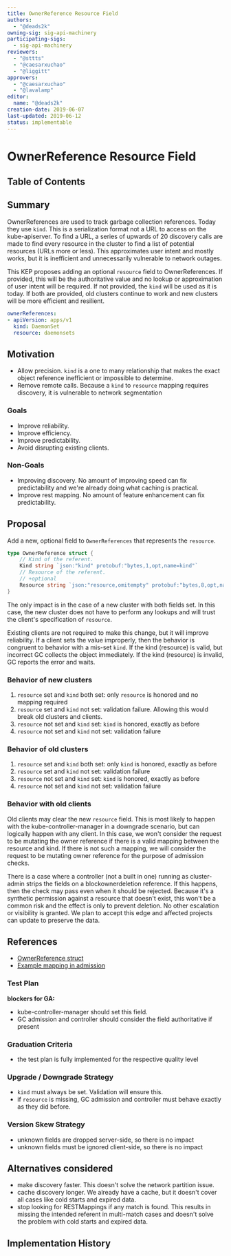 ```yaml
---
title: OwnerReference Resource Field
authors:
  - "@deads2k"
owning-sig: sig-api-machinery
participating-sigs:
  - sig-api-machinery
reviewers:
  - "@sttts"
  - "@caesarxuchao"
  - "@liggitt"
approvers:
  - "@caesarxuchao"
  - "@lavalamp"
editor:
  name: "@deads2k"
creation-date: 2019-06-07
last-updated: 2019-06-12
status: implementable
---
```


# OwnerReference Resource Field

## Table of Contents

<!-- toc -->

<!-- /toc -->

## Summary

OwnerReferences are used to track garbage collection references.  Today they use `kind`.  This is a serialization format
not a URL to access on the kube-apiserver.  To find a URL, a series of upwards of 20 discovery calls are made to find
every resource in the cluster to find a list of potential resources (URLs more or less).  This approximates user intent
and mostly works, but it is inefficient and unnecessarily vulnerable to network outages.

This KEP proposes adding an optional `resource` field to OwnerReferences.  If provided, this will be the authoritative value and
no lookup or approximation of user intent will be required.  If not provided, the `kind` will be used as it is today.
If both are provided, old clusters continue to work and new clusters will be more efficient and resilient.
 
```yaml
ownerReferences:
- apiVersion: apps/v1
  kind: DaemonSet
  resource: daemonsets
```

## Motivation

* Allow precision.  `kind` is a one to many relationship that makes the exact object reference inefficient or impossible to determine.
* Remove remote calls.  Because a `kind` to `resource` mapping requires discovery, it is vulnerable to network segmentation
 
### Goals

* Improve reliability. 
* Improve efficiency.
* Improve predictability.
* Avoid disrupting existing clients.

### Non-Goals

* Improving discovery.  No amount of improving speed can fix predictability and we're already doing what caching is practical.
* Improve rest mapping.  No amount of feature enhancement can fix predictability.

## Proposal

Add a new, optional field to `OwnerReferences` that represents the `resource`.

```go
type OwnerReference struct {
	// Kind of the referent.
	Kind string `json:"kind" protobuf:"bytes,1,opt,name=kind"`
	// Resource of the referent.
	// +optional
	Resource string `json:"resource,omitempty" protobuf:"bytes,8,opt,name=resource"`
}
```

The only impact is in the case of a new cluster with both fields set.  In this case, the new cluster does not have to 
perform any lookups and will trust the client's specification of `resource`.

Existing clients are not required to make this change, but it will improve reliability.  If a client sets the value improperly,
then the behavior is congruent to behavior with a mis-set `kind`.  If the kind (resource) is valid, but incorrect 
GC collects the object immediately.  If the kind (resource) is invalid, GC reports the error and waits.  


### Behavior of new clusters
1. `resource` set and `kind` both set: only `resource` is honored and no mapping required  
2. `resource` set and `kind` not set: validation failure.  Allowing this would break old clusters and clients.  
3. `resource` not set and `kind` set: `kind` is honored, exactly as before
4. `resource` not set and `kind` not set: validation failure
  
### Behavior of old clusters
1. `resource` set and `kind` both set: only `kind` is honored, exactly as before  
2. `resource` set and `kind` not set: validation failure  
3. `resource` not set and `kind` set: `kind` is honored, exactly as before
4. `resource` not set and `kind` not set: validation failure

### Behavior with old clients
Old clients may clear the new `resource` field.  This is most likely to happen with the kube-controller-manager in a downgrade
scenario, but can logically happen with any client.  In this case, we won't consider the request to be mutating the owner reference
if there is a valid mapping between the resource and kind.  If there is not such a mapping, we will consider the request to be
mutating owner reference for the purpose of admission checks. 

There is a case where a controller (not a built in one) running as cluster-admin strips the fields on a blockownerdeletion
reference.  If this happens, then the check may pass even when it should be rejected.  Because it's a synthetic
permission against a resource that doesn't exist, this won't be a common risk and the effect is only to prevent deletion.
No other escalation or visibility is granted.  We plan to accept this edge and affected projects can update to preserve
the data.

## References

* [OwnerReference struct](https://github.com/kubernetes/apimachinery/blob/kubernetes-1.14.4-beta.0/pkg/apis/meta/v1/types.go#L303-L329)
* [Example mapping in admission](https://github.com/kubernetes/kubernetes/blob/v1.14.4-beta.0/plugin/pkg/admission/gc/gc_admission.go#L184-L187)

### Test Plan

**blockers for GA:**

* kube-controller-manager should set this field.
* GC admission and controller should consider the field authoritative if present

### Graduation Criteria

* the test plan is fully implemented for the respective quality level

### Upgrade / Downgrade Strategy

* `kind` must always be set.  Validation will ensure this.
* if `resource` is missing, GC admission and controller must behave exactly as they did before.

### Version Skew Strategy

* unknown fields are dropped server-side, so there is no impact
* unknown fields must be ignored client-side, so there is no impact

## Alternatives considered

* make discovery faster.  This doesn't solve the network partition issue.
* cache discovery longer.  We already have a cache, but it doesn't cover all cases like cold starts and expired data.
* stop looking for RESTMappings if any match is found.  This results in missing the intended referent in multi-match cases
 and doesn't solve the problem with cold starts and expired data.

## Implementation History
